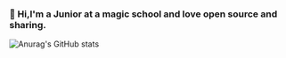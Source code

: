 ### 🤚 Hi,I'm a Junior at a magic school and love open source and sharing.
![Anurag's GitHub stats](https://github-readme-stats.vercel.app/api?username=ncghost1&show_icons=true&theme=tokyonight)
